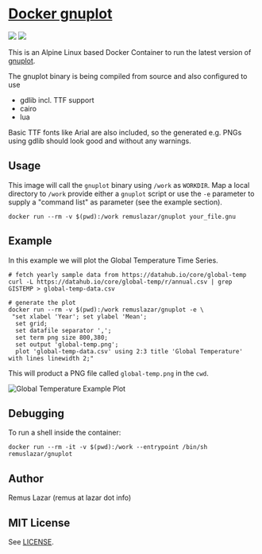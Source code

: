 # [Docker gnuplot](https://hub.docker.com/r/remuslazar/gnuplot/)
[![](https://images.microbadger.com/badges/image/remuslazar/gnuplot.svg)](https://microbadger.com/images/remuslazar/gnuplot "Docker Gnuplot Image Info") [![](https://images.microbadger.com/badges/version/remuslazar/gnuplot.svg)](https://microbadger.com/images/remuslazar/gnuplot "Docker Gnuplot Version Info")

This is an Alpine Linux based Docker Container to run the latest version of
[gnuplot](http://www.gnuplot.info).

The gnuplot binary is being compiled from source and also configured to use

* gdlib incl. TTF support
* cairo
* lua

Basic TTF fonts like Arial are also included, so the generated e.g. PNGs using
gdlib should look good and without any warnings.

## Usage

This image will call the `gnuplot` binary using `/work` as `WORKDIR`.
Map a local directory to `/work` provide either a `gnuplot` script or use the
`-e` parameter to supply a "command list" as parameter (see the example section).

```
docker run --rm -v $(pwd):/work remuslazar/gnuplot your_file.gnu
```

## Example

In this example we will plot the Global Temperature Time Series.

```
# fetch yearly sample data from https://datahub.io/core/global-temp
curl -L https://datahub.io/core/global-temp/r/annual.csv | grep GISTEMP > global-temp-data.csv

# generate the plot
docker run --rm -v $(pwd):/work remuslazar/gnuplot -e \
 "set xlabel 'Year'; set ylabel 'Mean';
  set grid;
  set datafile separator ',';
  set term png size 800,380;
  set output 'global-temp.png';
  plot 'global-temp-data.csv' using 2:3 title 'Global Temperature' with lines linewidth 2;"
```

This will product a PNG file called `global-temp.png` in the
`cwd`.

![Global Temperature Example Plot](https://raw.githubusercontent.com/remuslazar/docker-gnuplot/master/example/global-temp.png)

## Debugging

To run a shell inside the container:

```
docker run --rm -it -v $(pwd):/work --entrypoint /bin/sh remuslazar/gnuplot
```

## Author

Remus Lazar (remus at lazar dot info)

## MIT License

See [LICENSE](LICENSE).
